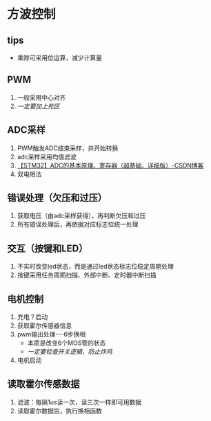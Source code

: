 # 方波控制
## tips
- 乘除可采用位运算，减少计算量
## PWM
1. 一般采用中心对齐
2. *一定要加上死区*
## ADC采样
1. PWM触发ADC结束采样，并开始转换
2. adc采样采用均值滤波
3. [【STM32】ADC的基本原理、寄存器（超基础、详细版）-CSDN博客](https://blog.csdn.net/qq_38410730/article/details/80071349)
4. 双电阻法
## 错误处理（欠压和过压）
1. 获取电压（由adc采样获得），再判断欠压和过压
2. 所有错误处理后，再依据对应标志位统一处理

## 交互（按键和LED）
1. 不实时改变led状态，而是通过led状态标志位稳定周期处理
2. 按键采用任务周期扫描、外部中断、定时器中断扫描

## 电机控制
1. 充电？启动
2. 获取霍尔传感器信息
3. pwm输出处理---6步换相
	- 本质是改变6个MOS管的状态
	- *一定要检查开关逻辑，防止炸鸡*
1. 电机启动

## 读取霍尔传感数据
1. 滤波：每隔1us读一次，读三次一样即可用数据
2. 读取霍尔数据后，执行换相函数

